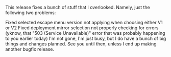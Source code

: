 This release fixes a bunch of stuff that I overlooked. Namely, just the following two problems:

Fixed selected escape menu version not applying when choosing either V1 or V2
Fixed deployment mirror selection not properly checking for errors (yknow, that "503 (Service Unavailable)" error that was probably happening to you earlier today)
I'm not gone, I'm just busy, but I do have a bunch of big things and changes planned. See you until then, unless I end up making another bugfix release.
